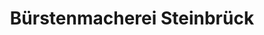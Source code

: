 ---
title: "Bürstenmacherei Steinbrück"
url: /naumburg-saale/buerstenmacherei-steinbrueck/
shop: Haushaltsartikel
---